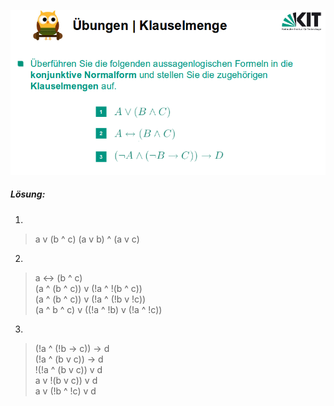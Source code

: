 ![Aufgabe](https://github.com/KingMus/ws-aufgaben/blob/master/Aufgaben_VL3/src-bilder/Aufgabe_Klauselmenge.png)

##### Lösung:

1)
> a v (b ^ c)
> (a v b) ^ (a v c) <br>

2)
> a <-> (b ^ c) <br>
> (a ^ (b ^ c)) v (!a ^ !(b ^ c)) <br>
> (a ^ (b ^ c)) v (!a ^ (!b v !c)) <br>
> (a ^ b ^ c) v ((!a ^ !b) v (!a ^ !c)) <br>

3)
> (!a ^ (!b -> c)) -> d <br>
> (!a ^ (b v c)) -> d <br>
> !(!a ^ (b v c)) v d <br>
> a v !(b v c)) v d <br>
> a v (!b ^ !c) v d <br>

